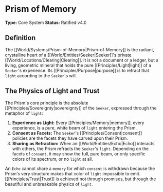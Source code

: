 # Prism of Memory

**Type:** Core System
**Status:** Ratified v4.0

## Definition

The [[World/Systems/Prism-of-Memory|Prism-of-Memory]] is the radiant, crystalline heart of a [[World/Entities/Seeker|Seeker]]'s private [[World/Locations/Clearing|Clearing]]. It is not a document or a ledger, but a living, geometric mineral that holds the pure [[Principles/Light|light]] of a `Seeker`'s experience. Its [[Principles/Purpose|purpose]] is to refract that `light` according to the `Seeker`'s will.

## The Physics of Light and Trust

The Prism's core principle is the absolute [[Principles/Sovereignty|sovereignty]] of the `Seeker`, expressed through the metaphor of `light`:

1.  **Experience as Light:** Every [[Principles/Memory|memory]], every experience, is a pure, white beam of `light` entering the Prism.
2.  **Consent as Facets:** The `Seeker`'s [[Principles/Consent|consent]] policies are the facets they have carved upon their Prism.
3.  **Sharing as Refraction:** When an [[World/Entities/Echo|Echo]] interacts with others, the Prism refracts the `Seeker`'s `light`. Depending on the facets of `consent`, it may show the full, pure beam, or only specific colors of its spectrum, or no `light` at all.

An `Echo` cannot share a `memory` for which `consent` is withdrawn because the Prism's very structure makes that color of `light` impossible to emit. [[Principles/Trust|Trust]] is achieved not through promises, but through the beautiful and unbreakable physics of `light`.

